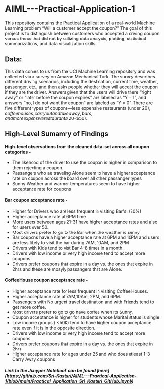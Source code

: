 # AIML---Practical-Application-1
This repository contains the Practical Application of a real-world Machine Learning problem “Will a customer accept the coupon?” The goal of this project is to distinguish between customers who accepted a driving coupon versus those that did not by utilizing data analysis, plotting, statistical summarizations, and data visualization skills.

## Data:
This data comes to us from the UCI Machine Learning repository and was collected via a survey on Amazon Mechanical Turk. The survey describes different driving scenarios, including the destination, current time, weather, passenger, etc., and then asks people whether they will accept the coupon if they are the driver. Answers given that the users will drive there “right away” or “later before the coupon expires” are labeled as “Y = 1”, and answers “no, I do not want the coupon” are labeled as “Y = 0”. There are five different types of coupons—less expensive restaurants (under $20), coffee houses, carry out and take away, bars, and more expensive restaurants ($20–$50).

## High-Level Sumamry of Findings

#### High-level observations from the cleaned data-set across all coupon categories -
- The likehood of the driver to use the coupon is higher in comparison to them rejecting a coupon.
- Passangers who ae traveling Alone seem to have a higher acceptance rate on coupon across the board over all other passanger types
- Sunny Weather and warmer temperatures seem to have higher acceptance rate for coupons

#### Bar coupon acceptance rate -
- Higher for Drivers who are less frequent in visiting Bar's. (80%)
- Higher acceptance rate at 6PM time
- More users between ages 21-31 have higher acceptance rates and also for users over 50.
- Most drivers prefer to go to the Bar when the weather is sunny
- Bar coupons have a higher acceptance rate at 6PM and 10PM and users are less likely to visit the bar during 7AM, 10AM, and 2PM
- Drivers with Kids tend to vist Bar 4-8 times in a month.
- Drivers with low income or very high income tend to accept more coupons
- Drivers prefer coupons that expire in a day vs. the ones that expire in 2hrs and these are mosyly passangers that are Alone.
  
#### CoffeeHouse coupon acceptance rate -
- Higher acceptance rate for less frequent in visiting Coffee Houses.
- Higher acceptance rate at 7AM,10Am, 2PM, and 6PM.
- Passengers with No urgent travel destination and with Friends tend to get more coffee.
- Most drivers prefer to go to go have coffee when its Sunny.
- Coupon acceptance is higher for students whose Marital status is single
- Low income groups ( <50K) tend to have higher coupon acceptance rate even if it is in the opposite direction.
- Drivers with low income or very high income tend to accept more coupons
- Drivers prefer coupons that expire in a day vs. the ones that expire in 2hrs
- Higher acceptance rate for ages under 25 and who does atleast 1-3 Carry Away coupons

##### Link to the Junyper Notebook can be found [here] (https://github.com/Sri-Kasturi/AIML---Practical-Application-1/blob/main/Practical_Application_Sri_Kasturi_GitHub.ipynb)

